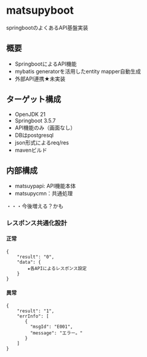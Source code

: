 # matsupyboot

springbootのよくあるAPI基盤実装

## 概要

- SpringbootによるAPI機能
- mybatis generatorを活用したentity mapper自動生成
- 外部API連携★未実装

## ターゲット構成

- OpenJDK 21
- Springboot 3.5.7
- API機能のみ（画面なし）
- DBはpostgresql
- json形式によるreq/res
- mavenビルド

## 内部構成

- matsuypapi: API機能本体
- matsupycmn：共通処理

・・・今後増える？かも

### レスポンス共通化設計

#### 正常

```
{
    "result": "0",
    "data": {
        ★各APIによるレスポンス設定
    }
}
```

#### 異常

```
{
    "result": "1",
    "errInfo": [
       {
         "msgId": "E001",
         "message": "エラー。"
       }
    ]
}
```